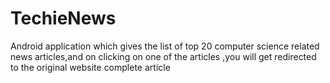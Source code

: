 # TechieNews
Android application which gives the list of top 20 computer science related news articles,and on clicking on one of the articles ,you will get redirected to the original website complete article
